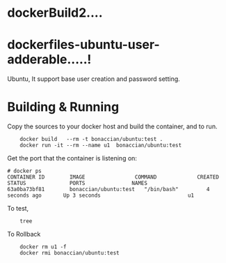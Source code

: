 # dockerBuild2....

# dockerfiles-ubuntu-user-adderable.....!
Ubuntu, It support base user creation and password setting.

# Building & Running

Copy the sources to your docker host and build the container, and to run.
```
	docker build   --rm -t bonaccian/ubuntu:test .
	docker run -it --rm --name u1  bonaccian/ubuntu:test
```
Get the port that the container is listening on:

```
# docker ps
CONTAINER ID        IMAGE                COMMAND             CREATED             STATUS              PORTS               NAMES
63a0ba73bf81        bonaccian/ubuntu:test   "/bin/bash"         4 seconds ago       Up 3 seconds                            u1
```

To test,
```
	tree
```
To Rollback
```
    docker rm u1 -f 
    docker rmi bonaccian/ubuntu:test
```
